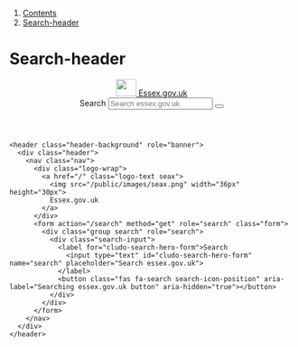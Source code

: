 1.  [Contents](/docs/core/contents)
2.  [Search-header](#)

# Search-header

<header class="header-background" role="banner">
  <div class="header">
    <nav class="nav">
      <div class="logo-wrap">
        <a href="/" class="logo-text seax">
          <img src="/public/images/seax.png" width="36px" height="30px">
          Essex.gov.uk
        </a>
      </div>
      <form action="/search" method="get" role="search" class="form">
        <div class="group search" role="search">
          <div class="search-input">
            <label for="cludo-search-hero-form">Search
              <input type="text" id="cludo-search-hero-form" name="search" placeholder="Search essex.gov.uk">
            </label>
            <button class="fas fa-search search-icon-position" aria-label="Searching essex.gov.uk button" aria-hidden="true"></button>
          </div>
        </div>
      </form>
    </nav>
  </div>
</header>

    <header class="header-background" role="banner">
      <div class="header">
        <nav class="nav">
          <div class="logo-wrap">
            <a href="/" class="logo-text seax">
              <img src="/public/images/seax.png" width="36px" height="30px">
              Essex.gov.uk
            </a>
          </div>
          <form action="/search" method="get" role="search" class="form">
            <div class="group search" role="search">
              <div class="search-input">
                <label for="cludo-search-hero-form">Search
                  <input type="text" id="cludo-search-hero-form" name="search" placeholder="Search essex.gov.uk">
                </label>
                <button class="fas fa-search search-icon-position" aria-label="Searching essex.gov.uk button" aria-hidden="true"></button>
              </div>
            </div>
          </form>
        </nav>
      </div>
    </header>

